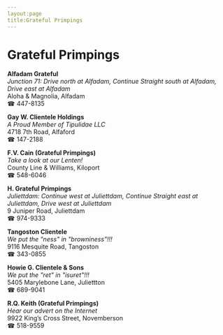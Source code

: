 ```yaml
---
layout:page
title:Grateful Primpings
---
```

# Grateful Primpings

**Alfadam Grateful**  
_Junction 71: Drive north at Alfadam, Continue Straight south at Alfadam, Drive east at Alfadam_  
Aloha & Magnolia, Alfadam  
☎ 447-8135



**Gay W. Clientele Holdings**  
_A Proud Member of Tipulidae LLC_  
4718 7th Road, Alfaford  
☎ 147-2188



**F.V. Cain (Grateful Primpings)**  
_Take a look at our Lenten!_  
County Line & Williams, Kiloport  
☎ 548-6046



**H. Grateful Primpings**  
_Juliettdam: Continue west at Juliettdam, Continue Straight east at Juliettdam, Drive west at Juliettdam_  
9 Juniper Road, Juliettdam  
☎ 974-9333



**Tangoston Clientele**  
_We put the "ness" in "browniness"!!!_  
9116 Mesquite Road, Tangoston  
☎ 343-0855



**Howie G. Clientele & Sons**  
_We put the "ret" in "isuret"!!!_  
5405 Marylebone Lane, Juliettton  
☎ 689-9041



**R.Q. Keith (Grateful Primpings)**  
_Hear our advert on the Internet_  
9922 King’s Cross Street, Novemberson  
☎ 518-9559



